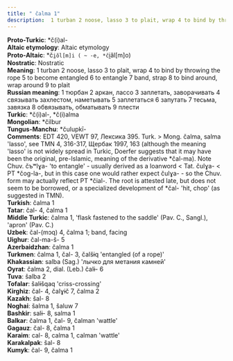```yaml
---
title: " čalma 1"
description:  1 turban 2 noose, lasso 3 to plait, wrap 4 to bind by throwing the rope 5 to become entangled 6 to entangle 7 band, strap 8 to bind around, wrap around 9 to plait
---
```


<strong>Proto-Turkic</strong>:  *č(i)al-<br>
<strong>Altaic etymology</strong>:  Altaic etymology<br>
<strong> Proto-Altaic</strong>:  *č`i̯ŏl[m]i ( ~ -e, *č`i̯ăl[m]o)<br>
<strong>Nostratic</strong>:  Nostratic<br>
<strong>Meaning</strong>:  1 turban 2 noose, lasso 3 to plait, wrap 4 to bind by throwing the rope 5 to become entangled 6 to entangle 7 band, strap 8 to bind around, wrap around 9 to plait<br>
<strong>Russian meaning</strong>:  1 тюрбан 2 аркан, лассо 3 заплетать, заворачивать 4 связывать захлестом, наметывать 5 заплетаться 6 запутать 7 тесьма, завязка 8 обвязывать, обматывать 9 плести<br>
<strong>Turkic</strong>:  *č(i)al-, *č(i)alma<br>
<strong>Mongolian</strong>:  *čilbur<br>
<strong>Tungus-Manchu</strong>:  *čulupkī-<br>
<strong>Comments</strong>:  EDT 420, VEWT 97, Лексика 395. Turk. > Mong. čalma, salma 'lasso', see TMN 4, 316-317, Щербак 1997, 163 (although the meaning 'lasso' is not widely spread in Turkic, Doerfer suggests that it may have been the original, pre-Islamic, meaning of the derivative *čal-ma). Note Chuv. čъʷlɣa- 'to entangle' - usually derived as a loanword < Tat. čulɣa- < PT *čog-la-, but in this case one would rather expect čulɣa- - so the Chuv. form may actually reflect PT *čial-. The root is attested late, but does not seem to be borrowed, or a specialized development of *čal- 'hit, chop' (as suggested in TMN).<br>
<strong>Turkish</strong>:  čalma 1<br>
<strong>Tatar</strong>:  čal- 4, čalma 1<br>
<strong>Middle Turkic</strong>:  čalma 1, 'flask fastened to the saddle' (Pav. C., Sangl.), 'apron' (Pav. C.)<br>
<strong>Uzbek</strong>:  čal-(mɔq) 4, čalma 1; band, facing<br>
<strong>Uighur</strong>:  čal-ma-š- 5<br>
<strong>Azerbaidzhan</strong>:  čalma 1<br>
<strong>Turkmen</strong>:  čalma 1, čal- 3, čalšɨq 'entangled (of a rope)'<br>
<strong>Khakassian</strong>:  salba (Sag.) 'лычко для метания камней'<br>
<strong>Oyrat</strong>:  čalma 2, dial. (Leb.) čalɨ- 6<br>
<strong>Tuva</strong>:  šalba 2<br>
<strong>Tofalar</strong>:  šalɨšqaq 'criss-crossing'<br>
<strong>Kirghiz</strong>:  čal- 4, čalɣɨč 7, čalma 2<br>
<strong>Kazakh</strong>:  šal- 8<br>
<strong>Noghai</strong>:  šalma 1, šaluw 7<br>
<strong>Bashkir</strong>:  salɨ- 8, salma 1<br>
<strong>Balkar</strong>:  čalma 1, čal- 9, čalman 'wattle'<br>
<strong>Gagauz</strong>:  čal- 8, čalma 1<br>
<strong>Karaim</strong>:  cal- 8, calma 1, calman 'wattle'<br>
<strong>Karakalpak</strong>:  šal- 8<br>
<strong>Kumyk</strong>:  čal- 9, čalma 1<br>


